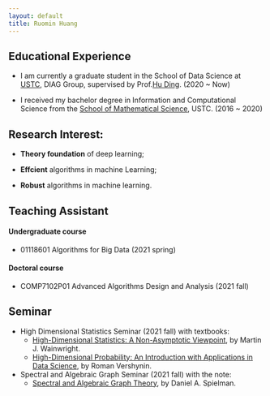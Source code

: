 ```yaml
---
layout: default
title: Ruomin Huang
---
```

## Educational Experience

* I am currently a graduate student in the School of Data Science at [USTC][1], DIAG Group, supervised by Prof.[Hu Ding][2]. (2020 ~ Now)

* I received my bachelor degree in Information and Computational Science from the [School of Mathematical Science][3], USTC. (2016 ~ 2020)



## Research Interest:

* **Theory foundation** of deep learning;

* **Effcient** algorithms in machine Learning;

*  **Robust** algorithms in machine learning.

## Teaching Assistant

#### Undergraduate course
* 01118601 Algorithms for Big Data (2021 spring) 

#### Doctoral course
* COMP7102P01 Advanced Algorithms Design and Analysis (2021 fall)

## Seminar
- High Dimensional Statistics Seminar (2021 fall) with textbooks:
    - [High-Dimensional Statistics: A Non-Asymptotic Viewpoint][4], by Martin J. Wainwright. 
    - [High-Dimensional Probability: An Introduction with Applications in Data Science][5], by Roman Vershynin.
- Spectral and Algebraic Graph Seminar (2021 fall) with the note:
    - [Spectral and Algebraic Graph Theory][6], by Daniel A. Spielman.




[1]: http://en.ustc.edu.cn/
[2]: http://staff.ustc.edu.cn/~huding/index.html
[3]: http://math.ustc.edu.cn/ENGLISH/list.htm
[4]:https://www.cambridge.org/core/books/highdimensional-statistics/8A91ECEEC38F46DAB53E9FF8757C7A4E
[5]:https://www.math.uci.edu/~rvershyn/papers/HDP-book/HDP-book.html#
[6]:http://cs-www.cs.yale.edu/homes/spielman/sagt/